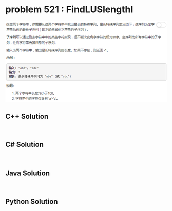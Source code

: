 
# problem 521 : FindLUSlengthI

<img src="https://github.com/Peefy/PeefyLeetCode/blob/master/doc/501-600/521.FindLUSlengthI/problem.png"/>

## C++ Solution

```c++



```

## C# Solution

```csharp



```

## Java Solution

```java



```

## Python Solution

```python



```






